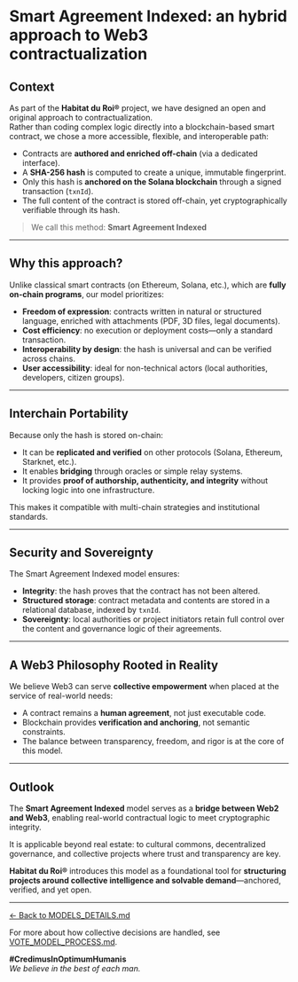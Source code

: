 # Smart Agreement Indexed: an hybrid approach to Web3 contractualization

## Context

As part of the **Habitat du Roi®** project, we have designed an open and original approach to contractualization.  
Rather than coding complex logic directly into a blockchain-based smart contract, we chose a more accessible, flexible, and interoperable path:

- Contracts are **authored and enriched off-chain** (via a dedicated interface).
- A **SHA-256 hash** is computed to create a unique, immutable fingerprint.
- Only this hash is **anchored on the Solana blockchain** through a signed transaction (`txnId`).
- The full content of the contract is stored off-chain, yet cryptographically verifiable through its hash.

> We call this method:
> **Smart Agreement Indexed**

---

## Why this approach?

Unlike classical smart contracts (on Ethereum, Solana, etc.), which are **fully on-chain programs**, our model prioritizes:

- **Freedom of expression**: contracts written in natural or structured language, enriched with attachments (PDF, 3D files, legal documents).
- **Cost efficiency**: no execution or deployment costs—only a standard transaction.
- **Interoperability by design**: the hash is universal and can be verified across chains.
- **User accessibility**: ideal for non-technical actors (local authorities, developers, citizen groups).

---

## Interchain Portability

Because only the hash is stored on-chain:

- It can be **replicated and verified** on other protocols (Solana, Ethereum, Starknet, etc.).
- It enables **bridging** through oracles or simple relay systems.
- It provides **proof of authorship, authenticity, and integrity** without locking logic into one infrastructure.

This makes it compatible with multi-chain strategies and institutional standards.

---

## Security and Sovereignty

The Smart Agreement Indexed model ensures:

- **Integrity**: the hash proves that the contract has not been altered.
- **Structured storage**: contract metadata and contents are stored in a relational database, indexed by `txnId`.
- **Sovereignty**: local authorities or project initiators retain full control over the content and governance logic of their agreements.

---

## A Web3 Philosophy Rooted in Reality

We believe Web3 can serve **collective empowerment** when placed at the service of real-world needs:

- A contract remains a **human agreement**, not just executable code.
- Blockchain provides **verification and anchoring**, not semantic constraints.
- The balance between transparency, freedom, and rigor is at the core of this model.

---

## Outlook

The **Smart Agreement Indexed** model serves as a **bridge between Web2 and Web3**, enabling real-world contractual logic to meet cryptographic integrity.

It is applicable beyond real estate: to cultural commons, decentralized governance, and collective projects where trust and transparency are key.

**Habitat du Roi®** introduces this model as a foundational tool for **structuring projects around collective intelligence and solvable demand**—anchored, verified, and yet open.

---

[← Back to MODELS_DETAILS.md](./MODELS_DETAILS.md)

For more about how collective decisions are handled, see [VOTE_MODEL_PROCESS.md](./VOTE_MODEL_PROCESS.md).


**#CredimusInOptimumHumanis**  
*We believe in the best of each man.*
